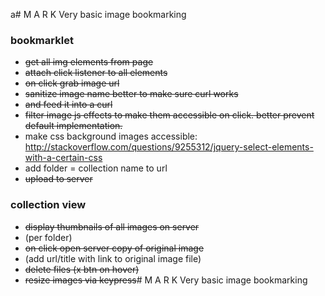 a# M A R K
Very basic image bookmarking

### bookmarklet
* ~~get all img elements from page~~
* ~~attach click listener to all elements~~ 
* ~~on click grab image url~~
* ~~sanitize image name better to make sure curl works~~
* ~~and feed it into a curl~~
* ~~filter image js effects to make them accessible on click. better prevent default implementation.~~
* make css background images accessible: http://stackoverflow.com/questions/9255312/jquery-select-elements-with-a-certain-css
* add folder = collection name to url
* ~~upload to server~~

### collection view
* ~~display thumbnails of all images on server~~
* (per folder)
* ~~on click open server copy of original image~~
* (add url/title with link to original image file)
* ~~delete files (x btn on hover)~~
* ~~resize images via keypress~~# M A R K
Very basic image bookmarking
